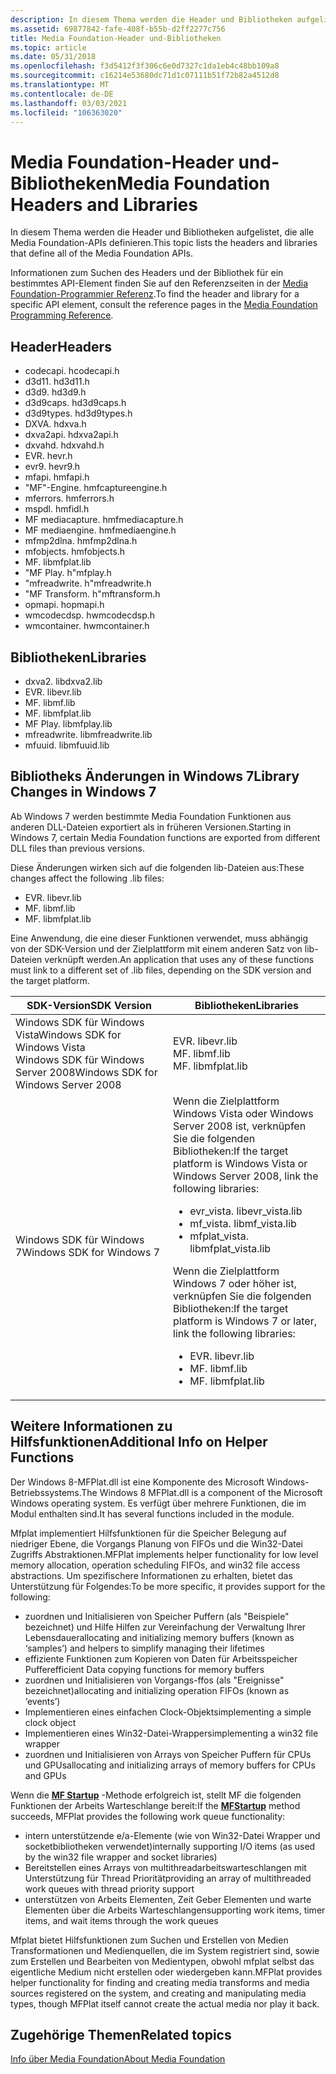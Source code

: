 ```yaml
---
description: In diesem Thema werden die Header und Bibliotheken aufgelistet, die alle Media Foundation-APIs definieren.
ms.assetid: 69877842-fafe-408f-b55b-d2ff2277c756
title: Media Foundation-Header und-Bibliotheken
ms.topic: article
ms.date: 05/31/2018
ms.openlocfilehash: f3d5412f3f306c6e0d7327c1da1eb4c48bb109a8
ms.sourcegitcommit: c16214e53680dc71d1c07111b51f72b82a4512d8
ms.translationtype: MT
ms.contentlocale: de-DE
ms.lasthandoff: 03/03/2021
ms.locfileid: "106363020"
---
```

# <a name="media-foundation-headers-and-libraries"></a><span data-ttu-id="8f6af-103">Media Foundation-Header und-Bibliotheken</span><span class="sxs-lookup"><span data-stu-id="8f6af-103">Media Foundation Headers and Libraries</span></span>

<span data-ttu-id="8f6af-104">In diesem Thema werden die Header und Bibliotheken aufgelistet, die alle Media Foundation-APIs definieren.</span><span class="sxs-lookup"><span data-stu-id="8f6af-104">This topic lists the headers and libraries that define all of the Media Foundation APIs.</span></span>

<span data-ttu-id="8f6af-105">Informationen zum Suchen des Headers und der Bibliothek für ein bestimmtes API-Element finden Sie auf den Referenzseiten in der [Media Foundation-Programmier Referenz](media-foundation-programming-reference.md).</span><span class="sxs-lookup"><span data-stu-id="8f6af-105">To find the header and library for a specific API element, consult the reference pages in the [Media Foundation Programming Reference](media-foundation-programming-reference.md).</span></span>

## <a name="headers"></a><span data-ttu-id="8f6af-106">Header</span><span class="sxs-lookup"><span data-stu-id="8f6af-106">Headers</span></span>

-   <span data-ttu-id="8f6af-107">codecapi. h</span><span class="sxs-lookup"><span data-stu-id="8f6af-107">codecapi.h</span></span>
-   <span data-ttu-id="8f6af-108">d3d11. h</span><span class="sxs-lookup"><span data-stu-id="8f6af-108">d3d11.h</span></span>
-   <span data-ttu-id="8f6af-109">d3d9. h</span><span class="sxs-lookup"><span data-stu-id="8f6af-109">d3d9.h</span></span>
-   <span data-ttu-id="8f6af-110">d3d9caps. h</span><span class="sxs-lookup"><span data-stu-id="8f6af-110">d3d9caps.h</span></span>
-   <span data-ttu-id="8f6af-111">d3d9types. h</span><span class="sxs-lookup"><span data-stu-id="8f6af-111">d3d9types.h</span></span>
-   <span data-ttu-id="8f6af-112">DXVA. h</span><span class="sxs-lookup"><span data-stu-id="8f6af-112">dxva.h</span></span>
-   <span data-ttu-id="8f6af-113">dxva2api. h</span><span class="sxs-lookup"><span data-stu-id="8f6af-113">dxva2api.h</span></span>
-   <span data-ttu-id="8f6af-114">dxvahd. h</span><span class="sxs-lookup"><span data-stu-id="8f6af-114">dxvahd.h</span></span>
-   <span data-ttu-id="8f6af-115">EVR. h</span><span class="sxs-lookup"><span data-stu-id="8f6af-115">evr.h</span></span>
-   <span data-ttu-id="8f6af-116">evr9. h</span><span class="sxs-lookup"><span data-stu-id="8f6af-116">evr9.h</span></span>
-   <span data-ttu-id="8f6af-117">mfapi. h</span><span class="sxs-lookup"><span data-stu-id="8f6af-117">mfapi.h</span></span>
-   <span data-ttu-id="8f6af-118">"MF"-Engine. h</span><span class="sxs-lookup"><span data-stu-id="8f6af-118">mfcaptureengine.h</span></span>
-   <span data-ttu-id="8f6af-119">mferrors. h</span><span class="sxs-lookup"><span data-stu-id="8f6af-119">mferrors.h</span></span>
-   <span data-ttu-id="8f6af-120">mspdl. h</span><span class="sxs-lookup"><span data-stu-id="8f6af-120">mfidl.h</span></span>
-   <span data-ttu-id="8f6af-121">MF mediacapture. h</span><span class="sxs-lookup"><span data-stu-id="8f6af-121">mfmediacapture.h</span></span>
-   <span data-ttu-id="8f6af-122">MF mediaengine. h</span><span class="sxs-lookup"><span data-stu-id="8f6af-122">mfmediaengine.h</span></span>
-   <span data-ttu-id="8f6af-123">mfmp2dlna. h</span><span class="sxs-lookup"><span data-stu-id="8f6af-123">mfmp2dlna.h</span></span>
-   <span data-ttu-id="8f6af-124">mfobjects. h</span><span class="sxs-lookup"><span data-stu-id="8f6af-124">mfobjects.h</span></span>
-   <span data-ttu-id="8f6af-125">MF. lib</span><span class="sxs-lookup"><span data-stu-id="8f6af-125">mfplat.lib</span></span>
-   <span data-ttu-id="8f6af-126">"MF Play. h"</span><span class="sxs-lookup"><span data-stu-id="8f6af-126">mfplay.h</span></span>
-   <span data-ttu-id="8f6af-127">"mfreadwrite. h"</span><span class="sxs-lookup"><span data-stu-id="8f6af-127">mfreadwrite.h</span></span>
-   <span data-ttu-id="8f6af-128">"MF Transform. h"</span><span class="sxs-lookup"><span data-stu-id="8f6af-128">mftransform.h</span></span>
-   <span data-ttu-id="8f6af-129">opmapi. h</span><span class="sxs-lookup"><span data-stu-id="8f6af-129">opmapi.h</span></span>
-   <span data-ttu-id="8f6af-130">wmcodecdsp. h</span><span class="sxs-lookup"><span data-stu-id="8f6af-130">wmcodecdsp.h</span></span>
-   <span data-ttu-id="8f6af-131">wmcontainer. h</span><span class="sxs-lookup"><span data-stu-id="8f6af-131">wmcontainer.h</span></span>

## <a name="libraries"></a><span data-ttu-id="8f6af-132">Bibliotheken</span><span class="sxs-lookup"><span data-stu-id="8f6af-132">Libraries</span></span>

-   <span data-ttu-id="8f6af-133">dxva2. lib</span><span class="sxs-lookup"><span data-stu-id="8f6af-133">dxva2.lib</span></span>
-   <span data-ttu-id="8f6af-134">EVR. lib</span><span class="sxs-lookup"><span data-stu-id="8f6af-134">evr.lib</span></span>
-   <span data-ttu-id="8f6af-135">MF. lib</span><span class="sxs-lookup"><span data-stu-id="8f6af-135">mf.lib</span></span>
-   <span data-ttu-id="8f6af-136">MF. lib</span><span class="sxs-lookup"><span data-stu-id="8f6af-136">mfplat.lib</span></span>
-   <span data-ttu-id="8f6af-137">MF Play. lib</span><span class="sxs-lookup"><span data-stu-id="8f6af-137">mfplay.lib</span></span>
-   <span data-ttu-id="8f6af-138">mfreadwrite. lib</span><span class="sxs-lookup"><span data-stu-id="8f6af-138">mfreadwrite.lib</span></span>
-   <span data-ttu-id="8f6af-139">mfuuid. lib</span><span class="sxs-lookup"><span data-stu-id="8f6af-139">mfuuid.lib</span></span>

## <a name="library-changes-in-windows-7"></a><span data-ttu-id="8f6af-140">Bibliotheks Änderungen in Windows 7</span><span class="sxs-lookup"><span data-stu-id="8f6af-140">Library Changes in Windows 7</span></span>

<span data-ttu-id="8f6af-141">Ab Windows 7 werden bestimmte Media Foundation Funktionen aus anderen DLL-Dateien exportiert als in früheren Versionen.</span><span class="sxs-lookup"><span data-stu-id="8f6af-141">Starting in Windows 7, certain Media Foundation functions are exported from different DLL files than previous versions.</span></span>

<span data-ttu-id="8f6af-142">Diese Änderungen wirken sich auf die folgenden lib-Dateien aus:</span><span class="sxs-lookup"><span data-stu-id="8f6af-142">These changes affect the following .lib files:</span></span>

-   <span data-ttu-id="8f6af-143">EVR. lib</span><span class="sxs-lookup"><span data-stu-id="8f6af-143">evr.lib</span></span>
-   <span data-ttu-id="8f6af-144">MF. lib</span><span class="sxs-lookup"><span data-stu-id="8f6af-144">mf.lib</span></span>
-   <span data-ttu-id="8f6af-145">MF. lib</span><span class="sxs-lookup"><span data-stu-id="8f6af-145">mfplat.lib</span></span>

<span data-ttu-id="8f6af-146">Eine Anwendung, die eine dieser Funktionen verwendet, muss abhängig von der SDK-Version und der Zielplattform mit einem anderen Satz von lib-Dateien verknüpft werden.</span><span class="sxs-lookup"><span data-stu-id="8f6af-146">An application that uses any of these functions must link to a different set of .lib files, depending on the SDK version and the target platform.</span></span>



<table>
<colgroup>
<col style="width: 50%" />
<col style="width: 50%" />
</colgroup>
<thead>
<tr class="header">
<th><span data-ttu-id="8f6af-147">SDK-Version</span><span class="sxs-lookup"><span data-stu-id="8f6af-147">SDK Version</span></span></th>
<th><span data-ttu-id="8f6af-148">Bibliotheken</span><span class="sxs-lookup"><span data-stu-id="8f6af-148">Libraries</span></span></th>
</tr>
</thead>
<tbody>
<tr class="odd">
<td><span data-ttu-id="8f6af-149">Windows SDK für Windows Vista</span><span class="sxs-lookup"><span data-stu-id="8f6af-149">Windows SDK for Windows Vista</span></span><br/> <span data-ttu-id="8f6af-150">Windows SDK für Windows Server 2008</span><span class="sxs-lookup"><span data-stu-id="8f6af-150">Windows SDK for Windows Server 2008</span></span><br/></td>
<td><span data-ttu-id="8f6af-151">EVR. lib</span><span class="sxs-lookup"><span data-stu-id="8f6af-151">evr.lib</span></span><br/> <span data-ttu-id="8f6af-152">MF. lib</span><span class="sxs-lookup"><span data-stu-id="8f6af-152">mf.lib</span></span><br/> <span data-ttu-id="8f6af-153">MF. lib</span><span class="sxs-lookup"><span data-stu-id="8f6af-153">mfplat.lib</span></span><br/></td>
</tr>
<tr class="even">
<td><span data-ttu-id="8f6af-154">Windows SDK für Windows 7</span><span class="sxs-lookup"><span data-stu-id="8f6af-154">Windows SDK for Windows 7</span></span></td>
<td><span data-ttu-id="8f6af-155">Wenn die Zielplattform Windows Vista oder Windows Server 2008 ist, verknüpfen Sie die folgenden Bibliotheken:</span><span class="sxs-lookup"><span data-stu-id="8f6af-155">If the target platform is Windows Vista or Windows Server 2008, link the following libraries:</span></span><br/>
<ul>
<li><span data-ttu-id="8f6af-156">evr_vista. lib</span><span class="sxs-lookup"><span data-stu-id="8f6af-156">evr_vista.lib</span></span></li>
<li><span data-ttu-id="8f6af-157">mf_vista. lib</span><span class="sxs-lookup"><span data-stu-id="8f6af-157">mf_vista.lib</span></span></li>
<li><span data-ttu-id="8f6af-158">mfplat_vista. lib</span><span class="sxs-lookup"><span data-stu-id="8f6af-158">mfplat_vista.lib</span></span></li>
</ul>
<span data-ttu-id="8f6af-159">Wenn die Zielplattform Windows 7 oder höher ist, verknüpfen Sie die folgenden Bibliotheken:</span><span class="sxs-lookup"><span data-stu-id="8f6af-159">If the target platform is Windows 7 or later, link the following libraries:</span></span><br/>
<ul>
<li><span data-ttu-id="8f6af-160">EVR. lib</span><span class="sxs-lookup"><span data-stu-id="8f6af-160">evr.lib</span></span></li>
<li><span data-ttu-id="8f6af-161">MF. lib</span><span class="sxs-lookup"><span data-stu-id="8f6af-161">mf.lib</span></span></li>
<li><span data-ttu-id="8f6af-162">MF. lib</span><span class="sxs-lookup"><span data-stu-id="8f6af-162">mfplat.lib</span></span></li>
</ul></td>
</tr>
</tbody>
</table>



 

## <a name="additional-info-on-helper-functions"></a><span data-ttu-id="8f6af-163">Weitere Informationen zu Hilfsfunktionen</span><span class="sxs-lookup"><span data-stu-id="8f6af-163">Additional Info on Helper Functions</span></span>

<span data-ttu-id="8f6af-164">Der Windows 8-MFPlat.dll ist eine Komponente des Microsoft Windows-Betriebssystems.</span><span class="sxs-lookup"><span data-stu-id="8f6af-164">The Windows 8 MFPlat.dll is a component of the Microsoft Windows operating system.</span></span> <span data-ttu-id="8f6af-165">Es verfügt über mehrere Funktionen, die im Modul enthalten sind.</span><span class="sxs-lookup"><span data-stu-id="8f6af-165">It has several functions included in the module.</span></span>

<span data-ttu-id="8f6af-166">Mfplat implementiert Hilfsfunktionen für die Speicher Belegung auf niedriger Ebene, die Vorgangs Planung von FIFOs und die Win32-Datei Zugriffs Abstraktionen.</span><span class="sxs-lookup"><span data-stu-id="8f6af-166">MFPlat implements helper functionality for low level memory allocation, operation scheduling FIFOs, and win32 file access abstractions.</span></span> <span data-ttu-id="8f6af-167">Um spezifischere Informationen zu erhalten, bietet das Unterstützung für Folgendes:</span><span class="sxs-lookup"><span data-stu-id="8f6af-167">To be more specific, it provides support for the following:</span></span>

-   <span data-ttu-id="8f6af-168">zuordnen und Initialisieren von Speicher Puffern (als "Beispiele" bezeichnet) und Hilfe Hilfen zur Vereinfachung der Verwaltung Ihrer Lebensdauer</span><span class="sxs-lookup"><span data-stu-id="8f6af-168">allocating and initializing memory buffers (known as ‘samples’) and helpers to simplify managing their lifetimes</span></span>
-   <span data-ttu-id="8f6af-169">effiziente Funktionen zum Kopieren von Daten für Arbeitsspeicher Puffer</span><span class="sxs-lookup"><span data-stu-id="8f6af-169">efficient Data copying functions for memory buffers</span></span>
-   <span data-ttu-id="8f6af-170">zuordnen und Initialisieren von Vorgangs-ffos (als "Ereignisse" bezeichnet)</span><span class="sxs-lookup"><span data-stu-id="8f6af-170">allocating and initializing operation FIFOs (known as ‘events’)</span></span>
-   <span data-ttu-id="8f6af-171">Implementieren eines einfachen Clock-Objekts</span><span class="sxs-lookup"><span data-stu-id="8f6af-171">implementing a simple clock object</span></span>
-   <span data-ttu-id="8f6af-172">Implementieren eines Win32-Datei-Wrappers</span><span class="sxs-lookup"><span data-stu-id="8f6af-172">implementing a win32 file wrapper</span></span>
-   <span data-ttu-id="8f6af-173">zuordnen und Initialisieren von Arrays von Speicher Puffern für CPUs und GPUs</span><span class="sxs-lookup"><span data-stu-id="8f6af-173">allocating and initializing arrays of memory buffers for CPUs and GPUs</span></span>

<span data-ttu-id="8f6af-174">Wenn die [**MF Startup**](/windows/desktop/api/mfapi/nf-mfapi-mfstartup) -Methode erfolgreich ist, stellt MF die folgenden Funktionen der Arbeits Warteschlange bereit:</span><span class="sxs-lookup"><span data-stu-id="8f6af-174">If the [**MFStartup**](/windows/desktop/api/mfapi/nf-mfapi-mfstartup) method succeeds, MFPlat provides the following work queue functionality:</span></span>

-   <span data-ttu-id="8f6af-175">intern unterstützende e/a-Elemente (wie von Win32-Datei Wrapper und socketbibliotheken verwendet)</span><span class="sxs-lookup"><span data-stu-id="8f6af-175">internally supporting I/O items (as used by the win32 file wrapper and socket libraries)</span></span>
-   <span data-ttu-id="8f6af-176">Bereitstellen eines Arrays von multithreadarbeitswarteschlangen mit Unterstützung für Thread Priorität</span><span class="sxs-lookup"><span data-stu-id="8f6af-176">providing an array of multithreaded work queues with thread priority support</span></span>
-   <span data-ttu-id="8f6af-177">unterstützen von Arbeits Elementen, Zeit Geber Elementen und warte Elementen über die Arbeits Warteschlangen</span><span class="sxs-lookup"><span data-stu-id="8f6af-177">supporting work items, timer items, and wait items through the work queues</span></span>

<span data-ttu-id="8f6af-178">Mfplat bietet Hilfsfunktionen zum Suchen und Erstellen von Medien Transformationen und Medienquellen, die im System registriert sind, sowie zum Erstellen und Bearbeiten von Medientypen, obwohl mfplat selbst das eigentliche Medium nicht erstellen oder wiedergeben kann.</span><span class="sxs-lookup"><span data-stu-id="8f6af-178">MFPlat provides helper functionality for finding and creating media transforms and media sources registered on the system, and creating and manipulating media types, though MFPlat itself cannot create the actual media nor play it back.</span></span>

## <a name="related-topics"></a><span data-ttu-id="8f6af-179">Zugehörige Themen</span><span class="sxs-lookup"><span data-stu-id="8f6af-179">Related topics</span></span>

<dl> <dt>

[<span data-ttu-id="8f6af-180">Info über Media Foundation</span><span class="sxs-lookup"><span data-stu-id="8f6af-180">About Media Foundation</span></span>](about-the-media-foundation-sdk.md)
</dt> </dl>

 

 




